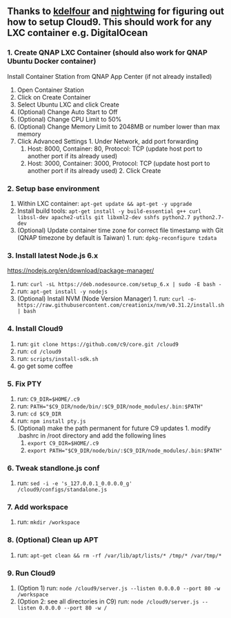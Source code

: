 ## Thanks to [kdelfour](//github.com/kdelfour/cloud9-docker/) and [nightwing](//github.com/c9/core/issues/197#issuecomment-154320986) for figuring out how to setup Cloud9. This should work for any LXC container e.g. DigitalOcean

### 1. Create QNAP LXC Container (should also work for QNAP Ubuntu Docker container)
   Install Container Station from QNAP App Center (if not already installed)
  1. Open Container Station
  2. Click on Create Container
  3. Select Ubuntu LXC and click Create
  4. (Optional) Change Auto Start to Off
  5. (Optional) Change CPU Limit to 50%
  6. (Optional) Change Memory Limit to 2048MB or number lower than max memory
  7. Click Advanced Settings
    1. Under Network, add port forwarding
      1. Host: 8000, Container: 80, Protocol: TCP (update host port to another port if its already used)
      2. Host: 3000, Container: 3000, Protocol: TCP (update host port to another port if its already used)
    2. Click Create

### 2. Setup base environment
  1. Within LXC container: `apt-get update && apt-get -y upgrade`
  2. Install build tools: `apt-get install -y build-essential g++ curl libssl-dev apache2-utils git libxml2-dev sshfs python2.7 python2.7-dev`
  3. (Optional) Update container time zone for correct file timestamp with Git (QNAP timezone by default is Taiwan)
    1. run: `dpkg-reconfigure tzdata`

### 3. Install latest Node.js 6.x
   <https://nodejs.org/en/download/package-manager/>
  1. run: `curl -sL https://deb.nodesource.com/setup_6.x | sudo -E bash -`
  2. run: `apt-get install -y nodejs`
  3. (Optional) Install NVM (Node Version Manager)
    1. run: `curl -o- https://raw.githubusercontent.com/creationix/nvm/v0.31.2/install.sh | bash`

### 4. Install Cloud9
  1. run: `git clone https://github.com/c9/core.git /cloud9`
  2. run: `cd /cloud9`
  3. run: `scripts/install-sdk.sh`
  4. go get some coffee

### 5. Fix PTY
  1. run: `C9_DIR=$HOME/.c9`
  2. run: `PATH="$C9_DIR/node/bin/:$C9_DIR/node_modules/.bin:$PATH"`
  3. run: `cd $C9_DIR`
  4. run: `npm install pty.js`
  5. (Optional) make the path permanent for future C9 updates
    1. modify .bashrc in /root directory and add the following lines
      1. `export C9_DIR=$HOME/.c9`
      2. `export PATH="$C9_DIR/node/bin/:$C9_DIR/node_modules/.bin:$PATH"`

### 6. Tweak standlone.js conf
  1. run: `sed -i -e 's_127.0.0.1_0.0.0.0_g' /cloud9/configs/standalone.js`

### 7. Add workspace
  1. run: `mkdir /workspace`

### 8. (Optional) Clean up APT
  1. run: `apt-get clean && rm -rf /var/lib/apt/lists/* /tmp/* /var/tmp/*`

### 9. Run Cloud9
  1. (Option 1) run: `node /cloud9/server.js --listen 0.0.0.0 --port 80 -w /workspace`
  2. (Option 2: see all directories in C9) run: `node /cloud9/server.js --listen 0.0.0.0 --port 80 -w /`